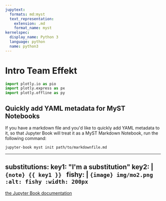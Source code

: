 ```yaml
---
jupytext:
  formats: md:myst
  text_representation:
    extension: .md
    format_name: myst
kernelspec:
  display_name: Python 3
  language: python
  name: python3
---
```


# Intro Team Effekt

```python
import plotly.io as pio
import plotly.express as px
import plotly.offline as py
```


## Quickly add YAML metadata for MyST Notebooks

If you have a markdown file and you'd like to quickly add YAML metadata to it, so that Jupyter Book will treat it as a MyST Markdown Notebook, run the following command:

```{code-cell}
jupyter-book myst init path/to/markdownfile.md
```

---
substitutions:
  key1: "I'm a **substitution**"
  key2: |
    ```{note}
    {{ key1 }}
    ```
  fishy: |
    ```{image} img/mo2.png
    :alt: fishy
    :width: 200px
    ```
---

[the Jupyter Book documentation](https://jupyterbook.org) 

```{tableofcontents}
```

